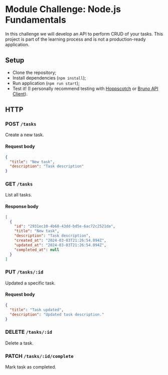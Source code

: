 # Module Challenge: Node.js Fundamentals

In this challenge we will develop an API to perform CRUD of your tasks. This project is part of the learning process and is not a production-ready application.

## Setup
- Clone the repository;
- Install dependencies (`npm install`);
- Run application (`npm run start`);
- Test it! (I personally recommend testing with [Hoppscotch](https://hoppscotch.io/) or [Bruno API Client](https://www.usebruno.com/)).

## HTTP

### POST `/tasks`

Create a new task.

#### Request body

```json
{
  "title": "New task",
  "description": "Task description"
}
```

### GET `/tasks`

List all tasks.

#### Response body

```json
[
  {
    "id": "2931ec10-4b68-43dd-bd5e-6ac72c2521da",
    "title": "New task",
    "description": "Task description",
    "created_at": "2024-03-03T21:26:54.094Z",
    "updated_at": "2024-03-03T21:26:54.094Z",
    "completed_at": null
  }
]
```

### PUT `/tasks/:id`

Updated a specific task.

#### Request body

```json
{
  "title": "Task updated",
  "description": "Updated task description."
}
```

### DELETE `/tasks/:id`

Delete a task.

### PATCH `/tasks/:id/complete`

Mark task as completed.
